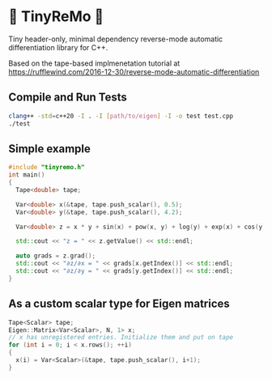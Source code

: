 # 🥁 TinyReMo 🥁

Tiny header-only, minimal dependency reverse-mode automatic differentiation library for C++.

Based on the tape-based implmenetation tutorial at https://rufflewind.com/2016-12-30/reverse-mode-automatic-differentiation

## Compile and Run Tests

```bash 
clang++ -std=c++20 -I . -I [path/to/eigen] -I -o test test.cpp
./test
```

## Simple example

```cpp
#include "tinyremo.h"
int main()
{
  Tape<double> tape;

  Var<double> x(&tape, tape.push_scalar(), 0.5);
  Var<double> y(&tape, tape.push_scalar(), 4.2);

  Var<double> z = x * y + sin(x) + pow(x, y) + log(y) + exp(x) + cos(y);

  std::cout << "z = " << z.getValue() << std::endl;

  auto grads = z.grad();
  std::cout << "∂z/∂x = " << grads[x.getIndex()] << std::endl;
  std::cout << "∂z/∂y = " << grads[y.getIndex()] << std::endl;
}
```

## As a custom scalar type for Eigen matrices

```cpp
Tape<Scalar> tape;
Eigen::Matrix<Var<Scalar>, N, 1> x;
// x has unregistered entries. Initialize them and put on tape
for (int i = 0; i < x.rows(); ++i) 
{
  x(i) = Var<Scalar>(&tape, tape.push_scalar(), i+1);
}
```
